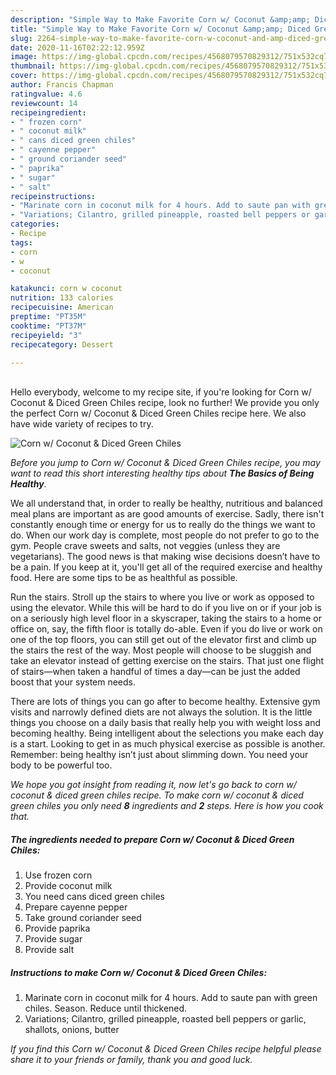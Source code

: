 ```yaml
---
description: "Simple Way to Make Favorite Corn w/ Coconut &amp;amp; Diced Green Chiles"
title: "Simple Way to Make Favorite Corn w/ Coconut &amp;amp; Diced Green Chiles"
slug: 2264-simple-way-to-make-favorite-corn-w-coconut-and-amp-diced-green-chiles
date: 2020-11-16T02:22:12.959Z
image: https://img-global.cpcdn.com/recipes/4568079570829312/751x532cq70/corn-w-coconut-diced-green-chiles-recipe-main-photo.jpg
thumbnail: https://img-global.cpcdn.com/recipes/4568079570829312/751x532cq70/corn-w-coconut-diced-green-chiles-recipe-main-photo.jpg
cover: https://img-global.cpcdn.com/recipes/4568079570829312/751x532cq70/corn-w-coconut-diced-green-chiles-recipe-main-photo.jpg
author: Francis Chapman
ratingvalue: 4.6
reviewcount: 14
recipeingredient:
- " frozen corn"
- " coconut milk"
- " cans diced green chiles"
- " cayenne pepper"
- " ground coriander seed"
- " paprika"
- " sugar"
- " salt"
recipeinstructions:
- "Marinate corn in coconut milk for 4 hours. Add to saute pan with green chiles. Season. Reduce until thickened."
- "Variations; Cilantro, grilled pineapple, roasted bell peppers or garlic, shallots, onions, butter"
categories:
- Recipe
tags:
- corn
- w
- coconut

katakunci: corn w coconut 
nutrition: 133 calories
recipecuisine: American
preptime: "PT35M"
cooktime: "PT37M"
recipeyield: "3"
recipecategory: Dessert

---
```

<br>
Hello everybody, welcome to my recipe site, if you're looking for Corn w/ Coconut &amp; Diced Green Chiles recipe, look no further! We provide you only the perfect Corn w/ Coconut &amp; Diced Green Chiles recipe here. We also have wide variety of recipes to try.
<br>


![Corn w/ Coconut &amp; Diced Green Chiles](https://img-global.cpcdn.com/recipes/4568079570829312/751x532cq70/corn-w-coconut-diced-green-chiles-recipe-main-photo.jpg)

<i>Before you jump to Corn w/ Coconut &amp; Diced Green Chiles recipe, you may want to read this short interesting healthy tips about <strong>The Basics of Being Healthy</strong>.</i>

We all understand that, in order to really be healthy, nutritious and balanced meal plans are important as are good amounts of exercise. Sadly, there isn't constantly enough time or energy for us to really do the things we want to do. When our work day is complete, most people do not prefer to go to the gym. People crave sweets and salts, not veggies (unless they are vegetarians). The good news is that making wise decisions doesn’t have to be a pain. If you keep at it, you'll get all of the required exercise and healthy food. Here are some tips to be as healthful as possible.

Run the stairs. Stroll up the stairs to where you live or work as opposed to using the elevator. While this will be hard to do if you live on or if your job is on a seriously high level floor in a skyscraper, taking the stairs to a home or office on, say, the fifth floor is totally do-able. Even if you do live or work on one of the top floors, you can still get out of the elevator first and climb up the stairs the rest of the way. Most people will choose to be sluggish and take an elevator instead of getting exercise on the stairs. That just one flight of stairs—when taken a handful of times a day—can be just the added boost that your system needs. 

There are lots of things you can go after to become healthy. Extensive gym visits and narrowly defined diets are not always the solution. It is the little things you choose on a daily basis that really help you with weight loss and becoming healthy. Being intelligent about the selections you make each day is a start. Looking to get in as much physical exercise as possible is another. Remember: being healthy isn’t just about slimming down. You need your body to be powerful too. 


<i>We hope you got insight from reading it, now let's go back to corn w/ coconut &amp; diced green chiles recipe. To make corn w/ coconut &amp; diced green chiles you only need <strong>8</strong> ingredients and <strong>2</strong> steps. Here is how you cook that.
</i>

##### The ingredients needed to prepare Corn w/ Coconut &amp; Diced Green Chiles:

1. Use  frozen corn
1. Provide  coconut milk
1. You need  cans diced green chiles
1. Prepare  cayenne pepper
1. Take  ground coriander seed
1. Provide  paprika
1. Provide  sugar
1. Provide  salt


##### Instructions to make Corn w/ Coconut &amp; Diced Green Chiles:

1. Marinate corn in coconut milk for 4 hours. Add to saute pan with green chiles. Season. Reduce until thickened.
1. Variations; Cilantro, grilled pineapple, roasted bell peppers or garlic, shallots, onions, butter


<i>If you find this Corn w/ Coconut &amp; Diced Green Chiles recipe helpful please share it to your friends or family, thank you and good luck.</i>
